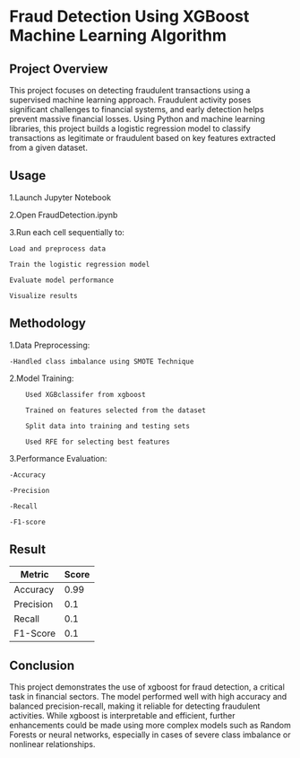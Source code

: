 # Fraud Detection Using XGBoost Machine Learning Algorithm

## Project Overview
This project focuses on detecting fraudulent transactions using a supervised machine learning approach. Fraudulent activity poses significant challenges to financial systems, and early detection helps prevent massive financial losses. Using Python and machine learning libraries, this project builds a logistic regression model to classify transactions as legitimate or fraudulent based on key features extracted from a given dataset.

## Usage
1.Launch Jupyter Notebook

2.Open FraudDetection.ipynb

3.Run each cell sequentially to:

    Load and preprocess data

    Train the logistic regression model

    Evaluate model performance

    Visualize results
## Methodology
1.Data Preprocessing:

    -Handled class imbalance using SMOTE Technique


2.Model Training:

        Used XGBclassifer from xgboost

        Trained on features selected from the dataset

        Split data into training and testing sets

        Used RFE for selecting best features

3.Performance Evaluation:

    -Accuracy

    -Precision

    -Recall

    -F1-score


## Result

| Metric    | Score           |
| --------- | --------------- |
| Accuracy  | 0.99            |
| Precision | 0.1             |
| Recall    | 0.1             |
| F1-Score  | 0.1             |


## Conclusion

This project demonstrates the use of xgboost for fraud detection, a critical task in financial sectors. The model performed well with high accuracy and balanced precision-recall, making it reliable for detecting fraudulent activities. While xgboost is interpretable and efficient, further enhancements could be made using more complex models such as Random Forests or neural networks, especially in cases of severe class imbalance or nonlinear relationships.

